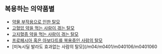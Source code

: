 ## 복용하는 의약품별

- [약물 부작용으로 인한 탈모](/m04/m0401/m040106/m04010601)        
- [고혈압 약을 먹는 사람이 겪는 탈모](/m04/m0401/m040106/m04010602)        
- [고지혈증 약을 먹는 사람이 겪는 탈모](/m04/m0401/m040106/m04010603)        
- [프로페시아 혹은 아보다트를 복용중인 사람의 탈모](/m04/m0401/m040106/m04010604)        
- [미녹시딜 발라도 효과없는 사람의 탈모](/m04/m0401/m040106/m0401060
<!--stackedit_data:
eyJoaXN0b3J5IjpbLTE5NTUzMTk4MDEsLTE2MDY0NDE4MjMsLT
EyMDg5NjAwMTQsOTI0NTk2NDg2LC0xNTQ5MDY1OTk2XX0=
-->